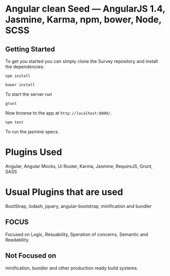 # Angular clean Seed — AngularJS 1.4, Jasmine, Karma, npm, bower, Node, SCSS

## Getting Started

To get you started you can simply clone the Survey repository and install the dependencies:


```
npm install
```

```
bower install
```

To start the server run
```
grunt
```
Now browse to the app at `http://localhost:8000/`.

```
npm test
```

To run the jasmine specs.


# Plugins Used
Angular, Angular Mocks, Ui Router, Karma, Jasmine, RequireJS, Grunt, SASS

# Usual Plugins that are used
BootStrap, lodash, jquery, angular-bootstrap, minification and bundler


## FOCUS
Focused on Logic, Resuability, Speration of concerns, Semantic and Readability.

## Not Focused on
minification, bundler and other production ready build systems.
